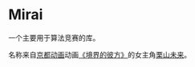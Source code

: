 # Mirai

一个主要用于算法竞赛的库。

名称来自[京都动画](https://www.kyotoanimation.co.jp/)动画[《境界的彼方》](http://anime-kyokai.com/)的女主角[栗山未来](http://anime-kyokai.com/character/#/mirai)。
